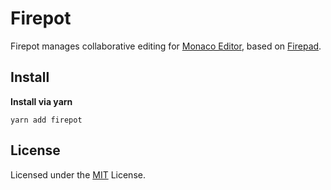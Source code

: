 # Firepot

Firepot manages collaborative editing for [Monaco Editor](https://github.com/microsoft/monaco-editor), based on [Firepad](https://github.com/FirebaseExtended/firepad).

## Install

**Install via yarn**

```
yarn add firepot
```

## License

Licensed under the [MIT](https://github.com/DanielHZhang/firepot/license.md) License.
